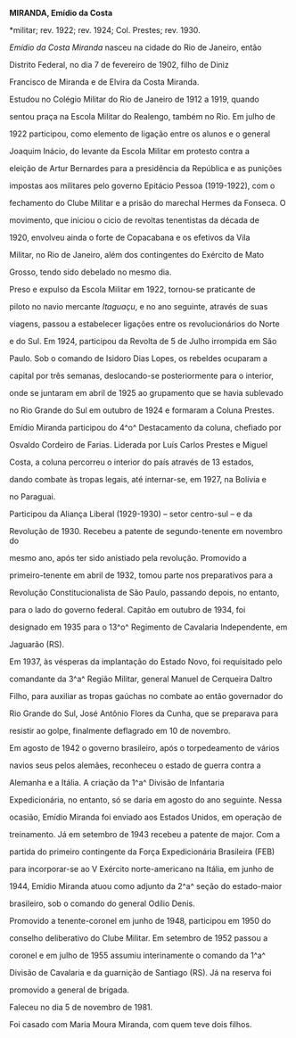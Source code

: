 **MIRANDA, Emídio da Costa**



\*militar; rev. 1922; rev. 1924; Col. Prestes; rev. 1930.



*Emídio da Costa Miranda* nasceu na cidade do Rio de Janeiro, então

Distrito Federal, no dia 7 de fevereiro de 1902, filho de Diniz

Francisco de Miranda e de Elvira da Costa Miranda.



Estudou no Colégio Militar do Rio de Janeiro de 1912 a 1919, quando

sentou praça na Escola Militar do Realengo, também no Rio. Em julho de

1922 participou, como elemento de ligação entre os alunos e o general

Joaquim Inácio, do levante da Escola Militar em protesto contra a

eleição de Artur Bernardes para a presidência da República e as punições

impostas aos militares pelo governo Epitácio Pessoa (1919-1922), com o

fechamento do Clube Militar e a prisão do marechal Hermes da Fonseca. O

movimento, que iniciou o cicio de revoltas tenentistas da década de

1920, envolveu ainda o forte de Copacabana e os efetivos da Vila

Militar, no Rio de Janeiro, além dos contingentes do Exército de Mato

Grosso, tendo sido debelado no mesmo dia.



Preso e expulso da Escola Militar em 1922, tornou-se praticante de

piloto no navio mercante *Itaguaçu*, e no ano seguinte, através de suas

viagens, passou a estabelecer ligações entre os revolucionários do Norte

e do Sul. Em 1924, participou da Revolta de 5 de Julho irrompida em São

Paulo. Sob o comando de Isidoro Dias Lopes, os rebeldes ocuparam a

capital por três semanas, deslocando-se posteriormente para o interior,

onde se juntaram em abril de 1925 ao grupamento que se havia sublevado

no Rio Grande do Sul em outubro de 1924 e formaram a Coluna Prestes.

Emídio Miranda participou do 4^o^ Destacamento da coluna, chefiado por

Osvaldo Cordeiro de Farias. Liderada por Luís Carlos Prestes e Miguel

Costa, a coluna percorreu o interior do país através de 13 estados,

dando combate às tropas legais, até internar-se, em 1927, na Bolívia e

no Paraguai.



Participou da Aliança Liberal (1929-1930) – setor centro-sul – e da

Revolução de 1930. Recebeu a patente de segundo-tenente em novembro do

mesmo ano, após ter sido anistiado pela revolução. Promovido a

primeiro-tenente em abril de 1932, tomou parte nos preparativos para a

Revolução Constitucionalista de São Paulo, passando depois, no entanto,

para o lado do governo federal. Capitão em outubro de 1934, foi

designado em 1935 para o 13^o^ Regimento de Cavalaria Independente, em

Jaguarão (RS).



Em 1937, às vésperas da implantação do Estado Novo, foi requisitado pelo

comandante da 3^a^ Região Militar, general Manuel de Cerqueira Daltro

Filho, para auxiliar as tropas gaúchas no combate ao então governador do

Rio Grande do Sul, José Antônio Flores da Cunha, que se preparava para

resistir ao golpe, finalmente deflagrado em 10 de novembro.



Em agosto de 1942 o governo brasileiro, após o torpedeamento de vários

navios seus pelos alemães, reconheceu o estado de guerra contra a

Alemanha e a Itália. A criação da 1^a^ Divisão de Infantaria

Expedicionária, no entanto, só se daria em agosto do ano seguinte. Nessa

ocasião, Emídio Miranda foi enviado aos Estados Unidos, em operação de

treinamento. Já em setembro de 1943 recebeu a patente de major. Com a

partida do primeiro contingente da Força Expedicionária Brasileira (FEB)

para incorporar-se ao V Exército norte-americano na Itália, em junho de

1944, Emídio Miranda atuou como adjunto da 2^a^ seção do estado-maior

brasileiro, sob o comando do general Odílio Denis.



Promovido a tenente-coronel em junho de 1948, participou em 1950 do

conselho deliberativo do Clube Militar. Em setembro de 1952 passou a

coronel e em julho de 1955 assumiu interinamente o comando da 1^a^

Divisão de Cavalaria e da guarnição de Santiago (RS). Já na reserva foi

promovido a general de brigada.



Faleceu no dia 5 de novembro de 1981.



Foi casado com Maria Moura Miranda, com quem teve dois filhos.



